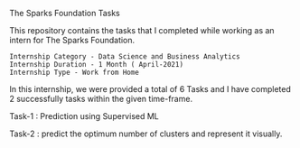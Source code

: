 The Sparks Foundation Tasks

This repository contains the tasks that I completed while working as an intern for The Sparks Foundation.

    Internship Category - Data Science and Business Analytics
    Internship Duration - 1 Month ( April-2021)
    Internship Type - Work from Home
In this internship, we were provided a total of 6 Tasks and I have completed 2  successfully tasks within the given time-frame.

 Task-1 : Prediction using Supervised ML
 
 Task-2 : predict the optimum number of clusters
and represent it visually.
 

